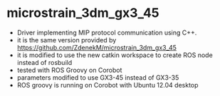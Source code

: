 microstrain_3dm_gx3_45
======================

- Driver implementing MIP protocol communication using C++.
- it is the same version provided by https://github.com/ZdenekM/microstrain_3dm_gx3_45
- it is modified to use the new catkin workspace to create ROS node instead of rosbuild
- tested with ROS Groovy on Corobot 
- parameters modified to use GX3-45 instead of GX3-35
- ROS groovy is running on Corobot with Ubuntu 12.04 desktop
